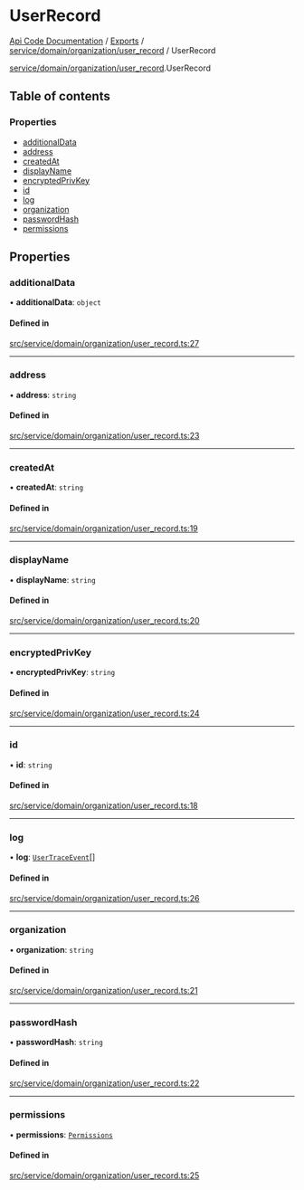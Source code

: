 # UserRecord
 
[Api Code Documentation](../README.md) / [Exports](../modules.md) / [service/domain/organization/user\_record](../modules/service_domain_organization_user_record.md) / UserRecord

[service/domain/organization/user\_record](../modules/service_domain_organization_user_record.md).UserRecord

## Table of contents

### Properties

- [additionalData](service_domain_organization_user_record.UserRecord.md#additionaldata)
- [address](service_domain_organization_user_record.UserRecord.md#address)
- [createdAt](service_domain_organization_user_record.UserRecord.md#createdat)
- [displayName](service_domain_organization_user_record.UserRecord.md#displayname)
- [encryptedPrivKey](service_domain_organization_user_record.UserRecord.md#encryptedprivkey)
- [id](service_domain_organization_user_record.UserRecord.md#id)
- [log](service_domain_organization_user_record.UserRecord.md#log)
- [organization](service_domain_organization_user_record.UserRecord.md#organization)
- [passwordHash](service_domain_organization_user_record.UserRecord.md#passwordhash)
- [permissions](service_domain_organization_user_record.UserRecord.md#permissions)

## Properties

### additionalData

• **additionalData**: `object`

#### Defined in

[src/service/domain/organization/user_record.ts:27](https://github.com/openkfw/TruBudget/blob/e3c318d/api/src/service/domain/organization/user_record.ts#L27)

___

### address

• **address**: `string`

#### Defined in

[src/service/domain/organization/user_record.ts:23](https://github.com/openkfw/TruBudget/blob/e3c318d/api/src/service/domain/organization/user_record.ts#L23)

___

### createdAt

• **createdAt**: `string`

#### Defined in

[src/service/domain/organization/user_record.ts:19](https://github.com/openkfw/TruBudget/blob/e3c318d/api/src/service/domain/organization/user_record.ts#L19)

___

### displayName

• **displayName**: `string`

#### Defined in

[src/service/domain/organization/user_record.ts:20](https://github.com/openkfw/TruBudget/blob/e3c318d/api/src/service/domain/organization/user_record.ts#L20)

___

### encryptedPrivKey

• **encryptedPrivKey**: `string`

#### Defined in

[src/service/domain/organization/user_record.ts:24](https://github.com/openkfw/TruBudget/blob/e3c318d/api/src/service/domain/organization/user_record.ts#L24)

___

### id

• **id**: `string`

#### Defined in

[src/service/domain/organization/user_record.ts:18](https://github.com/openkfw/TruBudget/blob/e3c318d/api/src/service/domain/organization/user_record.ts#L18)

___

### log

• **log**: [`UserTraceEvent`](service_domain_organization_user_trace_event.UserTraceEvent.md)[]

#### Defined in

[src/service/domain/organization/user_record.ts:26](https://github.com/openkfw/TruBudget/blob/e3c318d/api/src/service/domain/organization/user_record.ts#L26)

___

### organization

• **organization**: `string`

#### Defined in

[src/service/domain/organization/user_record.ts:21](https://github.com/openkfw/TruBudget/blob/e3c318d/api/src/service/domain/organization/user_record.ts#L21)

___

### passwordHash

• **passwordHash**: `string`

#### Defined in

[src/service/domain/organization/user_record.ts:22](https://github.com/openkfw/TruBudget/blob/e3c318d/api/src/service/domain/organization/user_record.ts#L22)

___

### permissions

• **permissions**: [`Permissions`](../modules/service_domain_permissions.md#permissions)

#### Defined in

[src/service/domain/organization/user_record.ts:25](https://github.com/openkfw/TruBudget/blob/e3c318d/api/src/service/domain/organization/user_record.ts#L25)
